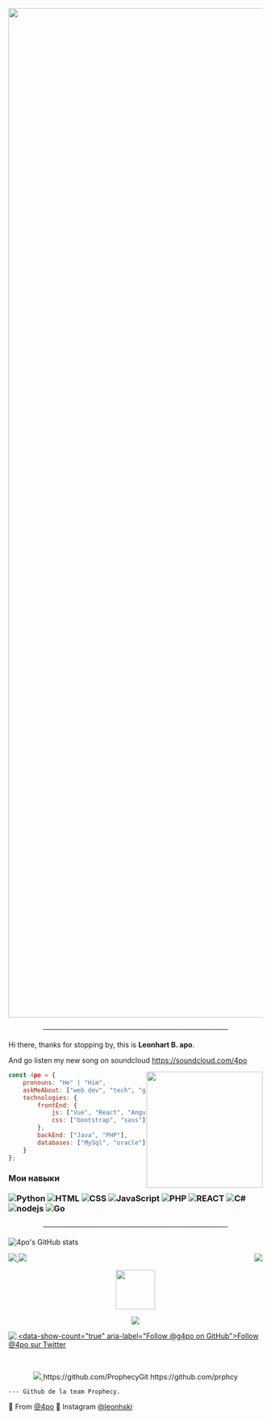 <p align="center"><img src="https://i.imgur.com/LAajnm0.gif" width="2000"> 

<p align="center">
─────────────────────────────────────
</p>

Hi there, thanks for stopping by, this is **Leonhart B. apo**.

And go listen my new song on soundcloud https://soundcloud.com/4po

<img align='right' src="https://cdn2.scratch.mit.edu/get_image/user/16311207_60x60.png" width="230">

```javascript
const 4po = {
    pronouns: "He" | "Him",
    askMeAbout: ["web dev", "tech", "game"],
    technologies: {
        frontEnd: {
            js: ["Vue", "React", "Angular"],
            css: ["bootstrap", "sass"]
        },
        backEnd: ["Java", "PHP"],
        databases: ["MySql", "oracle"],
    }
};
```

### Мои навыки <br/> <br/> ![Python](https://img.shields.io/badge/-Python-0077B5?style=flat&logoColor=white&logo=python) ![HTML](https://img.shields.io/badge/-HTML-ff0d00?style=flat&logoColor=white&logo=html5) ![CSS](https://img.shields.io/badge/-CSS-196eff?style=flat&logoColor=white&logo=css3) ![JavaScript](https://camo.githubusercontent.com/4fdfb0cf06c96ca8a5ab446e39e0518bb0ad5380a284c2e7bb9e3d23c34f9626/68747470733a2f2f696d672e736869656c64732e696f2f62616467652f2d4a6176617363726970742d4646454530303f7374796c653d666c61742d737175617265266c6f676f3d6a617661736372697074266c6f676f436f6c6f723d626c61636b) ![PHP](https://img.shields.io/badge/-PHP-FFB120?style=flat-square&logo=php&logoColor=white) ![REACT](https://img.shields.io/badge/-React-45B8D8?style=flat-square&logo=react&logoColor=white) ![C#](https://img.shields.io/badge/-C%20Sharp-44CF90?style=flat-square&logo=c%20sharp&logoColor=white) ![nodejs](https://img.shields.io/badge/-NodeJS-43853D?style=flat-square&logo=Node.js&logoColor=white) ![Go](https://img.shields.io/badge/-Go-666699?style=flat-square&logo=Go&logoColor=black)


<p align="center">
─────────────────────────────────────
</p>

![4po's GitHub stats](https://github-readme-stats.vercel.app/api?username=4po&show_icons=true&theme=midnight-purple)



<a href="https://github.com/4po">
  <img src="https://img.shields.io/github/followers/4po?color=black&label=FOLLOWERS&style=for-the-badge">
</a>

<a href="https://discord.bio/p/apo">
         <img src="https://img.shields.io/website?color=black&down_color=black&down_message=black&label=DISCORD&logo=black&logoColor=black&style=for-the-badge&up_color=black&up_message=DISCORD.GG%2FAPO&url=https%3A%2F%2Fdiscord.gg%2Fapo">
         </a>







<a href="https://github.com/4po">
   <img align='right' src="https://komarev.com/ghpvc/?username=4po">
</a>


<p align="center">
   <a href="https://discord.gg/congo">
         <img src="https://upload.wikimedia.org/wikipedia/commons/f/f0/Animated-Flag-Russia_2.gif" width="78"> 
</p>

<p align="center">
         <a href="https://discord.gg/congo">
         <img src="https://i.imgur.com/tyhhKxu.gif">
         </a>
      

<!-- Place this tag where you want the button to render. -->

<a href="https://twitter.com/4poUser"><img align='left' src="https://img.shields.io/twitter/follow/4poUser?color=purple&logo=caca&logoColor=black&style=for-the-badge">
   
    
<data-show-count="true" aria-label="Follow @g4po on GitHub">Follow @4po sur Twitter</a>


<br>

<p align="center">
         <a href="https://discord.gg/apo">
         <img src="https://i.imgur.com/Tdd2VeD.png">
         </a>
https://github.com/ProphecyGit https://github.com/prphcy

    --- Github de la team Prophecy.

🔎 From [@4po](https://github.com/4po)
🔎 Instagram [@leonhski](https://www.instagram.com/leonhski/)
